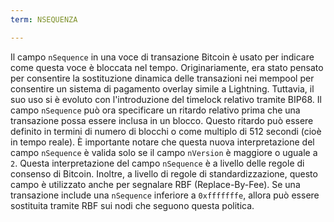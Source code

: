 ```yaml
---
term: NSEQUENZA

---
```

Il campo `nSequence` in una voce di transazione Bitcoin è usato per indicare come questa voce è bloccata nel tempo. Originariamente, era stato pensato per consentire la sostituzione dinamica delle transazioni nei mempool per consentire un sistema di pagamento overlay simile a Lightning. Tuttavia, il suo uso si è evoluto con l'introduzione del timelock relativo tramite BIP68. Il campo `nSequence` può ora specificare un ritardo relativo prima che una transazione possa essere inclusa in un blocco. Questo ritardo può essere definito in termini di numero di blocchi o come multiplo di 512 secondi (cioè in tempo reale). È importante notare che questa nuova interpretazione del campo `nSequence` è valida solo se il campo `nVersion` è maggiore o uguale a `2`. Questa interpretazione del campo `nSequence` è a livello delle regole di consenso di Bitcoin. Inoltre, a livello di regole di standardizzazione, questo campo è utilizzato anche per segnalare RBF (Replace-By-Fee). Se una transazione include una `nSequence` inferiore a `0xfffffffe`, allora può essere sostituita tramite RBF sui nodi che seguono questa politica.